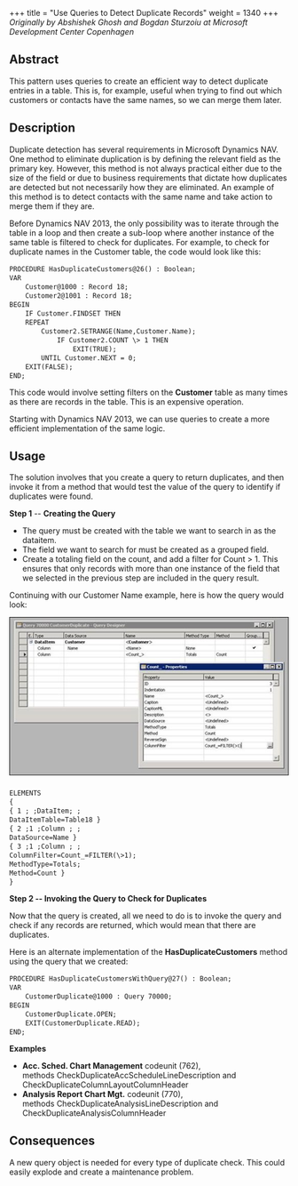 +++
title = "Use Queries to Detect Duplicate Records"
weight = 1340
+++
_Originally by Abshishek Ghosh and Bogdan Sturzoiu at Microsoft Development Center Copenhagen_

## Abstract

This pattern uses queries to create an efficient way to detect duplicate entries in a table. This is, for example, useful when trying to find out which customers or contacts have the same names, so we can merge them later.

## Description

Duplicate detection has several requirements in Microsoft Dynamics NAV. One method to eliminate duplication is by defining the relevant field as the primary key. However, this method is not always practical either due to the size of the field or due to business requirements that dictate how duplicates are detected but not necessarily how they are eliminated. An example of this method is to detect contacts with the same name and take action to merge them if they are.

Before Dynamics NAV 2013, the only possibility was to iterate through the table in a loop and then create a sub-loop where another instance of the same table is filtered to check for duplicates. For example, to check for duplicate names in the Customer table, the code would look like this:

```al
PROCEDURE HasDuplicateCustomers@26() : Boolean;
VAR
    Customer@1000 : Record 18;
    Customer2@1001 : Record 18;
BEGIN
    IF Customer.FINDSET THEN
    REPEAT
        Customer2.SETRANGE(Name,Customer.Name);
            IF Customer2.COUNT \> 1 THEN
                EXIT(TRUE);
        UNTIL Customer.NEXT = 0;
    EXIT(FALSE);
END;
```

This code would involve setting filters on the **Customer** table as many times as there are records in the table. This is an expensive operation.

Starting with Dynamics NAV 2013, we can use queries to create a more efficient implementation of the same logic.

## Usage

The solution involves that you create a query to return duplicates, and then invoke it from a method that would test the value of the query to identify if duplicates were found.

**Step 1** -- **Creating the Query**

* The query must be created with the table we want to search in as the dataitem.
* The field we want to search for must be created as a grouped field.
* Create a totaling field on the count, and add a filter for Count > 1. This ensures that only records with more than one instance of the field that we selected in the previous step are included in the query result.

Continuing with our Customer Name example, here is how the query would look:

[![ ][image0]][anchor0]

#### 

    ELEMENTS
    {
    { 1 ; ;DataItem; ;
    DataItemTable=Table18 }
    { 2 ;1 ;Column ; ;
    DataSource=Name }
    { 3 ;1 ;Column ; ;
    ColumnFilter=Count_=FILTER(\>1);
    MethodType=Totals;
    Method=Count }
    }

**Step 2 -- Invoking the Query to Check for Duplicates**

Now that the query is created, all we need to do is to invoke the query and check if any records are returned, which would mean that there are duplicates.

Here is an alternate implementation of the **HasDuplicateCustomers** method using the query that we created:

```al
PROCEDURE HasDuplicateCustomersWithQuery@27() : Boolean;
VAR
    CustomerDuplicate@1000 : Query 70000;
BEGIN
    CustomerDuplicate.OPEN;
    EXIT(CustomerDuplicate.READ);
END;
```

**Examples**

* **Acc. Sched. Chart Management** codeunit (762),   
methods CheckDuplicateAccScheduleLineDescription and CheckDuplicateColumnLayoutColumnHeader
* **Analysis Report Chart Mgt.** codeunit (770),   
methods CheckDuplicateAnalysisLineDescription and CheckDuplicateAnalysisColumnHeader

## **Consequences**

A new query object is needed for every type of duplicate check. This could easily explode and create a maintenance problem. 



[anchor0]: clip_5F00_image002.jpg


[image0]: clip_5F00_image002.jpg
